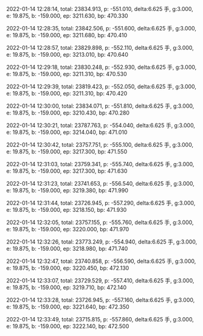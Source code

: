 2022-01-14 12:28:14, total: 23834.913, p: -551.010, delta:6.625 手, g:3.000, e: 19.875, b: -159.000, ep: 3211.630, bp: 470.330

2022-01-14 12:28:35, total: 23842.506, p: -551.600, delta:6.625 手, g:3.000, e: 19.875, b: -159.000, ep: 3211.680, bp: 470.410

2022-01-14 12:28:57, total: 23829.898, p: -552.110, delta:6.625 手, g:3.000, e: 19.875, b: -159.000, ep: 3213.010, bp: 470.640

2022-01-14 12:29:18, total: 23830.248, p: -552.930, delta:6.625 手, g:3.000, e: 19.875, b: -159.000, ep: 3211.310, bp: 470.530

2022-01-14 12:29:39, total: 23819.423, p: -552.050, delta:6.625 手, g:3.000, e: 19.875, b: -159.000, ep: 3211.310, bp: 470.420

2022-01-14 12:30:00, total: 23834.071, p: -551.810, delta:6.625 手, g:3.000, e: 19.875, b: -159.000, ep: 3210.430, bp: 470.280

2022-01-14 12:30:21, total: 23787.763, p: -554.040, delta:6.625 手, g:3.000, e: 19.875, b: -159.000, ep: 3214.040, bp: 471.010

2022-01-14 12:30:42, total: 23757.751, p: -555.100, delta:6.625 手, g:3.000, e: 19.875, b: -159.000, ep: 3217.300, bp: 471.550

2022-01-14 12:31:03, total: 23759.341, p: -555.740, delta:6.625 手, g:3.000, e: 19.875, b: -159.000, ep: 3217.300, bp: 471.630

2022-01-14 12:31:23, total: 23741.653, p: -556.540, delta:6.625 手, g:3.000, e: 19.875, b: -159.000, ep: 3219.380, bp: 471.990

2022-01-14 12:31:44, total: 23726.945, p: -557.290, delta:6.625 手, g:3.000, e: 19.875, b: -159.000, ep: 3218.150, bp: 471.930

2022-01-14 12:32:05, total: 23757.155, p: -555.760, delta:6.625 手, g:3.000, e: 19.875, b: -159.000, ep: 3220.000, bp: 471.970

2022-01-14 12:32:26, total: 23773.249, p: -554.940, delta:6.625 手, g:3.000, e: 19.875, b: -159.000, ep: 3218.980, bp: 471.740

2022-01-14 12:32:47, total: 23740.858, p: -556.590, delta:6.625 手, g:3.000, e: 19.875, b: -159.000, ep: 3220.450, bp: 472.130

2022-01-14 12:33:07, total: 23729.529, p: -557.410, delta:6.625 手, g:3.000, e: 19.875, b: -159.000, ep: 3219.710, bp: 472.140

2022-01-14 12:33:28, total: 23726.945, p: -557.160, delta:6.625 手, g:3.000, e: 19.875, b: -159.000, ep: 3221.640, bp: 472.350

2022-01-14 12:33:49, total: 23715.815, p: -557.860, delta:6.625 手, g:3.000, e: 19.875, b: -159.000, ep: 3222.140, bp: 472.500